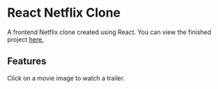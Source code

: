 

# React Netflix Clone

A frontend Netflix clone created using React. You can view the finished project [here.](https://netflix-clone-adea6.web.app/)

## Features
Click on a movie image to watch a trailer.
